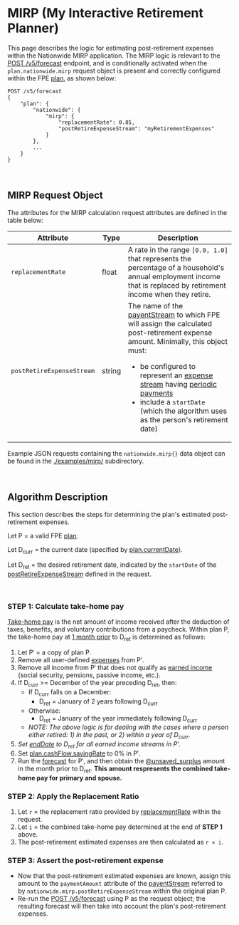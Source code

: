 # MIRP (My Interactive Retirement Planner)

This page describes the logic for estimating post-retirement expenses within the Nationwide MIRP application.  The MIRP logic is relevant to the [POST /v5/forecast](../README.md#post-v5forecast) endpoint, and is conditionally activated when the `plan.nationwide.mirp` request object is present and correctly configured within the FPE [plan](../datatypes.md#plan), as shown below:

```
POST /v5/forecast
{
    "plan": {
        "nationwide": {
            "mirp": {
                "replacementRate": 0.85,
                "postRetireExpenseStream": "myRetirementExpenses"
            }
        },
        ...
    }
}
```

<br/>

## MIRP Request Object

The attributes for the MIRP calculation request attributes are defined in the table below:

| Attribute  | Type | Description |
| ---------- | ---- | ----------- |
| `replacementRate` | float | A rate in the range `[0.0, 1.0]` that represents the percentage of a household's annual employment income that is replaced by retirement income when they retire. |
| `postRetireExpenseStream` | string | The name of the [payentStream](../datatypes.md#paymentstream) to which FPE will assign the calculated post-retirement expense amount.  Minimally, this object must:<ul><li>be configured to represent an [expense stream](../terms.md#expense-stream) having [periodic payments](../terms.md#periodic-payment)<li>include a `startDate` (which the algorithm uses as the person's retirement date)</ul> |

Example JSON requests containing the `nationwide.mirp{}` data object can be found in the [./examples/mirp/](./examples/mirp/) subdirectory.

<br/>

## Algorithm Description

This section describes the steps for determining the plan's estimated post-retirement expenses.

Let P = a valid FPE [plan](../datatypes.md#plan).

Let D<sub>curr</sub> = the current date (specified by [plan.currentDate](../datatypes.md#plan)).

Let D<sub>ret</sub> = the desired retirement date, indicated by the `startDate` of the [postRetireExpenseStream](#mirp-request-object) defined in the request.


<br/>

### **STEP 1**: Calculate take-home pay

[Take-home pay](https://www.investopedia.com/terms/t/take-home-pay.asp) is the net amount of income received after the deduction of taxes, benefits, and voluntary contributions from a paycheck.  Within plan P, the take-home pay at <u>1 month prior</u> to D<sub>ret</sub> is determined as follows:

1. Let P′ = a copy of plan P.
1. Remove all user-defined [expenses](../terms.md#expense-stream) from P′.
1. Remove all income from P′ that does not qualify as [earned income](https://www.investopedia.com/terms/e/earnedincome.asp) (social security, pensions, passive income, etc.).
1. If D<sub>curr</sub> >= December of the year preceding D<sub>ret</sub>, then:
    - If D<sub>curr</sub> falls on a December:
        - D<sub>ret</sub> = January of 2 years following D<sub>curr</sub>
    - Otherwise:
        - D<sub>ret</sub> = January of the year immediately following D<sub>curr</sub>
    - <i>NOTE: The above logic is for dealing with the cases where a person either retired: 1) in the past, or 2) within a year of D<sub>curr</sub>.
1. Set [endDate](../datatypes.md#paymentstream) to D<sub>ret</sub> for all earned income streams in P′.</i>
1. Set [plan.cashFlow.savingRate](../datatypes.md#cashflow) to 0% in P′.
1. Run the [forecast](../README.md#post-v5forecast) for P′, and then obtain the [@unsaved_surplus](../output_streams.md#paymentstream-projections) amount in the month prior to D<sub>ret</sub>. <b>This amount respresents the combined take-home pay for primary and spouse.</b>


### **STEP 2**: Apply the Replacement Ratio

1. Let `r` = the replacement ratio provided by [replacementRate](#mirp-request-object) within the request.
1. Let `i` = the combined take-home pay determined at the end of **STEP 1** above.
1. The post-retirement estimated expenses are then calculated as `r × i`.

### **STEP 3**: Assert the post-retirement expense

- Now that the post-retirement estimated expenses are known, assign this amount to the `paymentAmount` attribute of the [payentStream](../datatypes.md#paymentstream) referred to by `nationwide.mirp.postRetireExpenseStream` within the original plan P.
- Re-run the [POST /v5/forecast](../README.md#post-v5forecast) using P as the request object; the resulting forecast will then take into account the plan's post-retirement expenses.
